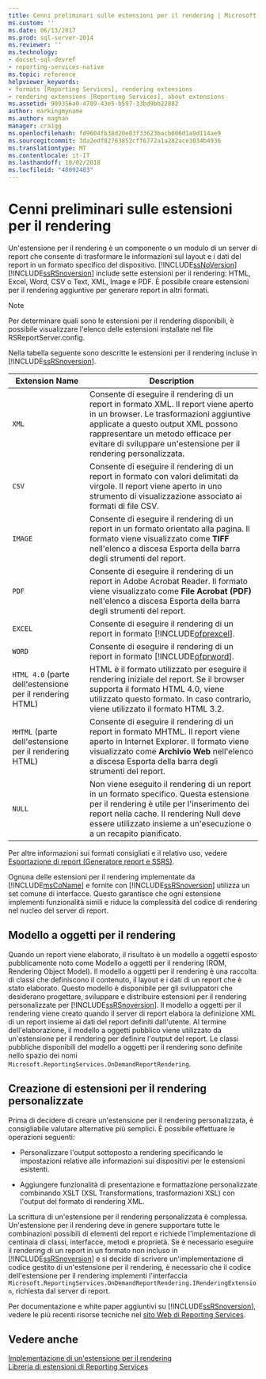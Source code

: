 ```yaml
---
title: Cenni preliminari sulle estensioni per il rendering | Microsoft Docs
ms.custom: ''
ms.date: 06/13/2017
ms.prod: sql-server-2014
ms.reviewer: ''
ms.technology:
- docset-sql-devref
- reporting-services-native
ms.topic: reference
helpviewer_keywords:
- formats [Reporting Services], rendering extensions
- rendering extensions [Reporting Services], about extensions
ms.assetid: 909356a0-4709-43e5-b597-33bd9bb22882
author: markingmyname
ms.author: maghan
manager: craigg
ms.openlocfilehash: fd9604fb38d20e03f33623bacb606d1a9d114ae9
ms.sourcegitcommit: 3da2edf82763852cff6772a1a282ace3034b4936
ms.translationtype: MT
ms.contentlocale: it-IT
ms.lasthandoff: 10/02/2018
ms.locfileid: "48092483"
---
```

# <a name="rendering-extensions-overview"></a>Cenni preliminari sulle estensioni per il rendering
  Un'estensione per il rendering è un componente o un modulo di un server di report che consente di trasformare le informazioni sul layout e i dati del report in un formato specifico del dispositivo. [!INCLUDE[ssNoVersion](../../../includes/ssnoversion-md.md)] [!INCLUDE[ssRSnoversion](../../../includes/ssrsnoversion-md.md)] include sette estensioni per il rendering: HTML, Excel, Word, CSV o Text, XML, Image e PDF. È possibile creare estensioni per il rendering aggiuntive per generare report in altri formati.  
  
> [!NOTE]  
>  Per determinare quali sono le estensioni per il rendering disponibili, è possibile visualizzare l'elenco delle estensioni installate nel file RSReportServer.config.  
  
 Nella tabella seguente sono descritte le estensioni per il rendering incluse in [!INCLUDE[ssRSnoversion](../../../includes/ssrsnoversion-md.md)].  
  
|Extension Name|Description|  
|--------------------|-----------------|  
|`XML`|Consente di eseguire il rendering di un report in formato XML. Il report viene aperto in un browser. Le trasformazioni aggiuntive applicate a questo output XML possono rappresentare un metodo efficace per evitare di sviluppare un'estensione per il rendering personalizzata.|  
|`CSV`|Consente di eseguire il rendering di un report in formato con valori delimitati da virgole. Il report viene aperto in uno strumento di visualizzazione associato ai formati di file CSV.|  
|`IMAGE`|Consente di eseguire il rendering di un report in un formato orientato alla pagina. Il formato viene visualizzato come **TIFF** nell'elenco a discesa Esporta della barra degli strumenti del report.|  
|`PDF`|Consente di eseguire il rendering di un report in Adobe Acrobat Reader. Il formato viene visualizzato come **File Acrobat (PDF)** nell'elenco a discesa Esporta della barra degli strumenti del report.|  
|`EXCEL`|Consente di eseguire il rendering di un report in formato [!INCLUDE[ofprexcel](../../../includes/ofprexcel-md.md)].|  
|`WORD`|Consente di eseguire il rendering di un report in formato [!INCLUDE[ofprword](../../../includes/ofprword-md.md)].|  
|`HTML 4.0` (parte dell'estensione per il rendering HTML)|HTML è il formato utilizzato per eseguire il rendering iniziale del report. Se il browser supporta il formato HTML 4.0, viene utilizzato questo formato. In caso contrario, viene utilizzato il formato HTML 3.2.|  
|`MHTML` (parte dell'estensione per il rendering HTML)|Consente di eseguire il rendering di un report in formato MHTML. Il report viene aperto in Internet Explorer. Il formato viene visualizzato come **Archivio Web** nell'elenco a discesa Esporta della barra degli strumenti del report.|  
|`NULL`|Non viene eseguito il rendering di un report in un formato specifico. Questa estensione per il rendering è utile per l'inserimento dei report nella cache. Il rendering Null deve essere utilizzato insieme a un'esecuzione o a un recapito pianificato.|  
  
 Per altre informazioni sui formati consigliati e il relativo uso, vedere [Esportazione di report &#40;Generatore report e SSRS&#41;](../../report-builder/export-reports-report-builder-and-ssrs.md).  
  
 Ognuna delle estensioni per il rendering implementate da [!INCLUDE[msCoName](../../../includes/msconame-md.md)] e fornite con [!INCLUDE[ssRSnoversion](../../../includes/ssrsnoversion-md.md)] utilizza un set comune di interfacce. Questo garantisce che ogni estensione implementi funzionalità simili e riduce la complessità del codice di rendering nel nucleo del server di report.  
  
## <a name="rendering-object-model"></a>Modello a oggetti per il rendering  
 Quando un report viene elaborato, il risultato è un modello a oggetti esposto pubblicamente noto come Modello a oggetti per il rendering (ROM, Rendering Object Model). Il modello a oggetti per il rendering è una raccolta di classi che definiscono il contenuto, il layout e i dati di un report che è stato elaborato. Questo modello è disponibile per gli sviluppatori che desiderano progettare, sviluppare e distribuire estensioni per il rendering personalizzate per [!INCLUDE[ssRSnoversion](../../../includes/ssrsnoversion-md.md)]. Il modello a oggetti per il rendering viene creato quando il server di report elabora la definizione XML di un report insieme ai dati del report definiti dall'utente. Al termine dell'elaborazione, il modello a oggetti pubblico viene utilizzato da un'estensione per il rendering per definire l'output del report. Le classi pubbliche disponibili del modello a oggetti per il rendering sono definite nello spazio dei nomi `Microsoft.ReportingServices.OnDemandReportRendering`.  
  
## <a name="writing-custom-rendering-extensions"></a>Creazione di estensioni per il rendering personalizzate  
 Prima di decidere di creare un'estensione per il rendering personalizzata, è consigliabile valutare alternative più semplici. È possibile effettuare le operazioni seguenti:  
  
-   Personalizzare l'output sottoposto a rendering specificando le impostazioni relative alle informazioni sui dispositivi per le estensioni esistenti.  
  
-   Aggiungere funzionalità di presentazione e formattazione personalizzate combinando XSLT (XSL Transformations, trasformazioni XSL) con l'output del formato di rendering XML.  
  
 La scrittura di un'estensione per il rendering personalizzata è complessa. Un'estensione per il rendering deve in genere supportare tutte le combinazioni possibili di elementi del report e richiede l'implementazione di centinaia di classi, interfacce, metodi e proprietà. Se è necessario eseguire il rendering di un report in un formato non incluso in [!INCLUDE[ssRSnoversion](../../../includes/ssrsnoversion-md.md)] e si decide di scrivere un'implementazione di codice gestito di un'estensione per il rendering, è necessario che il codice dell'estensione per il rendering implementi l'interfaccia `Microsoft.ReportingServices.OnDemandReportRendering.IRenderingExtension`, richiesta dal server di report.  
  
 Per documentazione e white paper aggiuntivi su [!INCLUDE[ssRSnoversion](../../../includes/ssrsnoversion-md.md)], vedere le più recenti risorse tecniche nel [sito Web di Reporting Services](http://go.microsoft.com/fwlink/?LinkId=19951).  
  
## <a name="see-also"></a>Vedere anche  
 [Implementazione di un'estensione per il rendering](implementing-a-rendering-extension.md)   
 [Libreria di estensioni di Reporting Services](../reporting-services-extension-library.md)  
  
  
